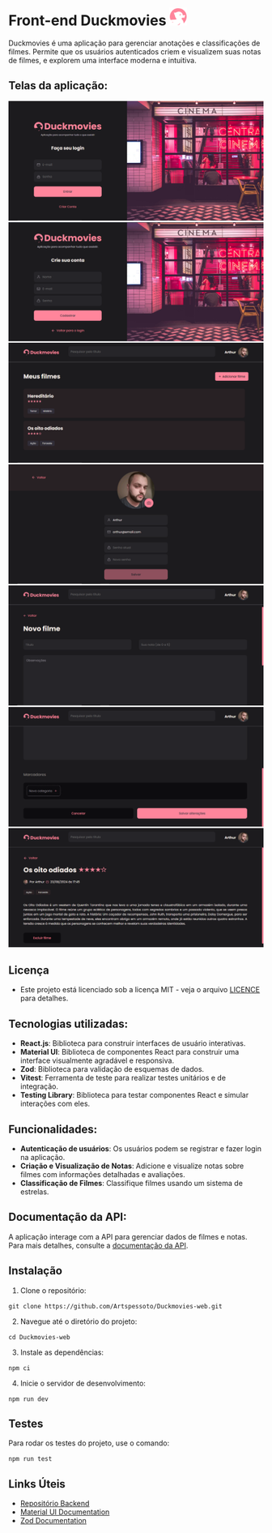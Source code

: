 # Front-end Duckmovies <img src="src/assets/icons/duckmoviesLogo.svg" alt="Duckmovies" width="35" />

Duckmovies é uma aplicação para gerenciar anotações e classificações de filmes. Permite que os usuários autenticados criem e visualizem suas notas de filmes, e explorem uma interface moderna e intuitiva.

## Telas da aplicação:

![Tela de login](src/assets/images/loginScreen.PNG)
![Tela de registro](src/assets/images/registerScreen.PNG)
![Tela homePage](src/assets/images/homeScreen.PNG)
![Tela de perfil](src/assets/images/profileScreen.PNG)
![Tela de criação de filme 1](src/assets/images/createMovieScreen1.PNG)
![Tela de criação de filme 2](src/assets/images/createMovieScreen2.PNG)
![Tela de visualização do filme](src/assets/images/moviePreviewScreen.PNG)

## Licença

- Este projeto está licenciado sob a licença MIT - veja o arquivo [LICENCE](./LICENSE) para detalhes.

## Tecnologias utilizadas:

- **React.js**: Biblioteca para construir interfaces de usuário interativas.
- **Material UI**: Biblioteca de componentes React para construir uma interface visualmente agradável e responsiva.
- **Zod**: Biblioteca para validação de esquemas de dados.
- **Vitest**: Ferramenta de teste para realizar testes unitários e de integração.
- **Testing Library**: Biblioteca para testar componentes React e simular interações com eles.

## Funcionalidades:

- **Autenticação de usuários**: Os usuários podem se registrar e fazer login na aplicação.
- **Criação e Visualização de Notas**: Adicione e visualize notas sobre filmes com informações detalhadas e avaliações.
- **Classificação de Filmes**: Classifique filmes usando um sistema de estrelas.

## Documentação da API:

A aplicação interage com a API para gerenciar dados de filmes e notas. Para mais detalhes, consulte a [documentação da API](https://duckmovies-backend.onrender.com/api-docs/).

## Instalação

1. Clone o repositório:

```
git clone https://github.com/Artspessoto/Duckmovies-web.git
```

2. Navegue até o diretório do projeto:

```
cd Duckmovies-web
```

3. Instale as dependências:

```
npm ci
```

4. Inicie o servidor de desenvolvimento:

```
npm run dev
```

## Testes

Para rodar os testes do projeto, use o comando:

```
npm run test
```

## Links Úteis

- [Repositório Backend](https://github.com/Artspessoto/Duckmovies-backend)
- [Material UI Documentation](https://mui.com/)
- [Zod Documentation](https://zod.dev/)
